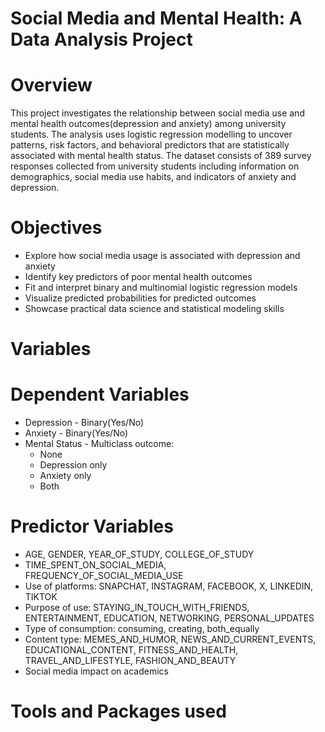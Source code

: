 # Social Media and Mental Health: A Data Analysis Project
# Overview
This project investigates the relationship between social media use and mental health outcomes(depression and anxiety) among university students. The analysis uses logistic regression modelling to uncover patterns, risk factors, and behavioral predictors that are statistically associated with mental health status.
The dataset consists of 389 survey responses collected from university students including information on demographics, social media use habits, and indicators of anxiety and depression. 
# Objectives
- Explore how social media usage is associated with depression and anxiety
- Identify key predictors of poor mental health outcomes
- Fit and interpret binary and multinomial logistic regression models
- Visualize predicted probabilities for predicted outcomes
- Showcase practical data science and statistical modeling skills

# Variables
# Dependent Variables
- Depression - Binary(Yes/No)
- Anxiety - Binary(Yes/No)
- Mental Status - Multiclass outcome:
  * None
  * Depression only
  * Anxiety only
  * Both
# Predictor Variables
- AGE, GENDER, YEAR_OF_STUDY, COLLEGE_OF_STUDY
- TIME_SPENT_ON_SOCIAL_MEDIA, FREQUENCY_OF_SOCIAL_MEDIA_USE
- Use of platforms: SNAPCHAT, INSTAGRAM, FACEBOOK, X, LINKEDIN, TIKTOK
- Purpose of use: STAYING_IN_TOUCH_WITH_FRIENDS, ENTERTAINMENT, EDUCATION, NETWORKING, PERSONAL_UPDATES
- Type of consumption: consuming, creating, both_equally
- Content type: MEMES_AND_HUMOR, NEWS_AND_CURRENT_EVENTS, EDUCATIONAL_CONTENT, FITNESS_AND_HEALTH, TRAVEL_AND_LIFESTYLE, FASHION_AND_BEAUTY
- Social media impact on academics
# Tools and Packages used
